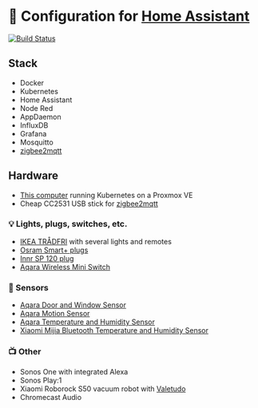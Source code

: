 # 🏡 Configuration for [Home Assistant](https://www.home-assistant.io/)

[![Build Status](https://travis-ci.org/felixtriller/home-assistant-config.svg?branch=master)](https://travis-ci.org/felixtriller/home-assistant-config)

## Stack

* Docker
* Kubernetes
* Home Assistant
* Node Red
* AppDaemon
* InfluxDB
* Grafana
* Mosquitto
* [zigbee2mqtt](https://github.com/Koenkk/zigbee2mqtt)

## Hardware

* [This computer](http://browser.geekbench.com/v4/cpu/9722140) running Kubernetes on a Proxmox VE
* Cheap CC2531 USB stick for [zigbee2mqtt](https://github.com/Koenkk/zigbee2mqtt)

### 💡 Lights, plugs, switches, etc.

* [IKEA TRÅDFRI](https://www.ikea.com/de/de/catalog/categories/departments/lighting/smart_lighting/) with several lights and remotes
* [Osram Smart+ plugs](https://www.osram-lamps.com/ecatalog/smart-home/smart-home-components/smart-plug/index.jsp)
* [Innr SP 120 plug](https://shop.innrlighting.com/en/shop/113/smart-plug)
* [Aqara Wireless Mini Switch](https://www.aqara.com/en/wireless_mini_switch.html?v20181031171614)

### 📡 Sensors

* [Aqara Door and Window Sensor](https://www.aqara.com/en/door_and_window_sensor-product.html)
* [Aqara Motion Sensor](https://www.aqara.com/en/motion_sensor.html)
* [Aqara Temperature and Humidity Sensor](https://www.aqara.com/en/temperature_and_humidity_sensor-product.html)
* [Xiaomi Mijia Bluetooth Temperature and Humidity Sensor](https://github.com/algirdasc/xiaomi-ble-mqtt)

### 📺 Other

* Sonos One with integrated Alexa
* Sonos Play:1
* Xiaomi Roborock S50 vacuum robot with [Valetudo](https://github.com/Hypfer/Valetudo/)
* Chromecast Audio


